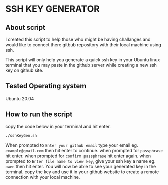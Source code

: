 # SSH KEY GENERATOR

## About script

   I created this script to help those who might be having challanges and would    like to connect there gitbub repository with their local machine using ssh.

   This script will only help you generate a quick ssh key in your Ubuntu linux    terminal that you may paste in the github server while creating a new ssh       key on github site.

## Tested Operating system

   Ubuntu 20.04

## How to run the script

   copy the code below in your terminal and hit enter.

   ```bash 
   ./sshKeyGen.sh
   ```

   When prompted to `Enter your github email` type your email eg. `example@gmail.com` then hit enter to continue.
   when prompted for `passphrase` hit enter.
   when prompted for `confirm passphrase` hit enter again.
   when prompted to `Enter file name to view key`, give your ssh key a name eg. `owen` then hit enter.
   You will now be able to see your generated key in the terminal. copy the key and use it in your github website
   to create a remote connection with your local machine.
   
